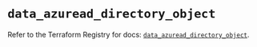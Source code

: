 # `data_azuread_directory_object`

Refer to the Terraform Registry for docs: [`data_azuread_directory_object`](https://registry.terraform.io/providers/hashicorp/azuread/2.49.1/docs/data-sources/directory_object).
